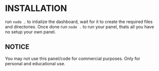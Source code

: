 # INSTALLATION

run `node .` to intialize the dashboard, wait for it to create the required files and directories. Once done run `node .` to run your panel, thats all you have no setup your own panel.

## NOTICE

You may not use this panel/code for commercial purposes. Only for personal and educational use.